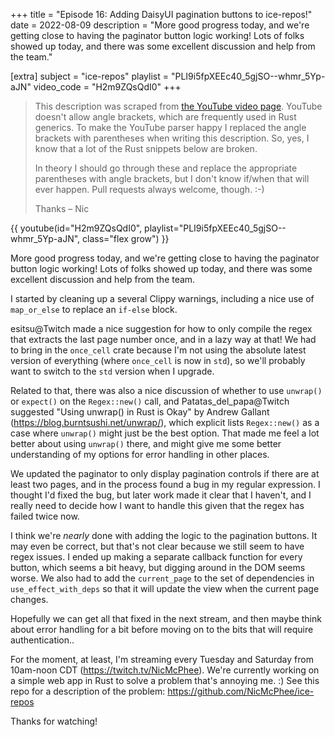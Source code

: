 +++
title = "Episode 16: Adding DaisyUI pagination buttons to ice-repos!"
date = 2022-08-09
description = "More good progress today, and we're getting close to having the paginator button logic working! Lots of folks showed up today, and there was some excellent discussion and help from the team."

[extra]
subject = "ice-repos"
playlist = "PLI9i5fpXEEc40_5gjSO--whmr_5Yp-aJN"
video_code = "H2m9ZQsQdI0"
+++

> This description was scraped from
> [the YouTube video page](https://www.youtube.com/watch?v=H2m9ZQsQdI0&list=PLI9i5fpXEEc40_5gjSO--whmr_5Yp-aJN).
> YouTube doesn't allow angle brackets, which are frequently used
> in Rust generics. To make the YouTube parser happy I replaced the
> angle brackets with parentheses when writing this description.
> So, yes, I know that a lot of the Rust snippets below are broken.
>
> In theory I should go through these and replace
> the appropriate parentheses with angle brackets, but I don't
> know if/when that will ever happen. Pull requests always
> welcome, though. :-)
>
> Thanks – Nic

<div>
 {{ 
    youtube(id="H2m9ZQsQdI0", playlist="PLI9i5fpXEEc40_5gjSO--whmr_5Yp-aJN", class="flex grow")
 }} 
</div>

More good progress today, and we're getting close to having the paginator button logic working! Lots of folks showed up today, and there was some excellent discussion and help from the team.

I started by cleaning up a several Clippy warnings, including a nice use of `map_or_else` to replace an `if-else` block.

esitsu@Twitch made a nice suggestion for how to only compile the regex that extracts the last page number once, and in a lazy way at that! We had to bring in the `once_cell` crate because I'm not using the absolute latest version of everything (where `once_cell` is now in `std`), so we'll probably want to switch to the `std` version when I upgrade.

Related to that, there was also a nice discussion of whether to use `unwrap()` or `expect()` on the `Regex::new()` call, and Patatas_del_papa@Twitch suggested "Using unwrap() in Rust is Okay" by Andrew Gallant (https://blog.burntsushi.net/unwrap/), which explicit lists `Regex::new()` as a case where `unwrap()` might just be the best option. That made me feel a lot better about using `unwrap()` there, and might give me some better understanding of my options for error handling in other places.

We updated the paginator to only display pagination controls if there are at least two pages, and in the process found a bug in my regular expression. I thought I'd fixed the bug, but later work made it clear that I haven't, and I really need to decide how I want to handle this given that the regex has failed twice now.

I think we're _nearly_ done with adding the logic to the pagination buttons. It may even be correct, but that's not clear because we still seem to have regex issues. I ended up making a separate callback function for every button, which seems a bit heavy, but digging around in the DOM seems worse. We also had to add the `current_page` to the set of dependencies in `use_effect_with_deps` so that it will update the view when the current page changes.

Hopefully we can get all that fixed in the next stream, and then maybe think about error handling for a bit before moving on to the bits that will require authentication..

For the moment, at least, I'm streaming every Tuesday and Saturday from 10am-noon CDT (https://twitch.tv/NicMcPhee). We're currently working on a simple web app in Rust to solve a problem that's annoying me. :) See this repo for a description of the problem: https://github.com/NicMcPhee/ice-repos

Thanks for watching!
